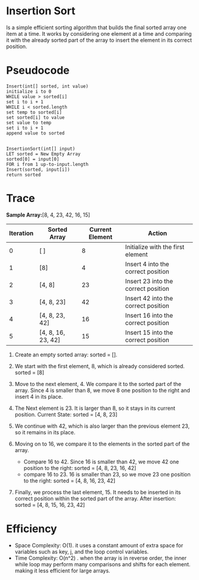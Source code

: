 # Insertion Sort

Is a simple efficient sorting algorithm that builds the final sorted array one item at a time. 
It works by considering one element at a time and comparing it with the already sorted part of the array to insert 
the element in its correct position.

# Pseudocode
```
Insert(int[] sorted, int value)
initialize i to 0
WHILE value > sorted[i]
set i to i + 1
WHILE i < sorted.length
set temp to sorted[i]
set sorted[i] to value
set value to temp
set i to i + 1
append value to sorted


InsertionSort(int[] input)
LET sorted = New Empty Array
sorted[0] = input[0]
FOR i from 1 up-to-input.length
Insert(sorted, input[i])
return sorted
```

# Trace

 **Sample Array:**[8, 4, 23, 42, 16, 15]

 | Iteration | Sorted Array       | Current Element | Action                              |
 |-----------|--------------------|-----------------|-------------------------------------|
 | 0         | [ ]                | 8               | Initialize with the first element   |
 | 1         | [8]                | 4               | Insert 4 into the correct position  |
 | 2         | [4, 8]             | 23              | Insert 23 into the correct position |
 | 3         | [4, 8, 23]         | 42              | Insert 42 into the correct position |
 | 4         | [4, 8, 23, 42]     | 16              | Insert 16 into the correct position |
 | 5         | [4, 8, 16, 23, 42] | 15              | Insert 15 into the correct position |

1. Create an empty sorted array: sorted = [].
2. We start with the first element, 8, which is already considered sorted. sorted = [8]
3. Move to the next element, 4. We compare it to the sorted part of the array. Since 4 is smaller than 8, we move 8 
   one position to the right and insert 4 in its place.

4. The Next element is 23. It is larger than 8, so it stays in its current position. Current State: sorted = [4, 8, 23]

5. We continue with 42, which is also larger than the previous element 23, so it remains in its place.

6. Moving on to 16, we compare it to the elements in the sorted part of the array.
   - Compare 16 to 42. Since 16 is smaller than 42, we move 42 one position to the right: sorted = [4, 8, 23, 16, 42]
   - compare 16 to 23. 16 is smaller than 23, so we move 23 one position to the right: sorted = [4, 8, 16, 23, 42]
   
7. Finally, we process the last element, 15. It needs to be inserted in its correct position within the sorted part of
   the array. After insertion: sorted = [4, 8, 15, 16, 23, 42]

# Efficiency
  - Space Complexity: O(1).
    it uses a constant amount of extra space for variables such as key, j, and the loop control variables.
  - Time Complexity: O(n^2) .
    when the array is in reverse order, the inner while loop may perform many comparisons and shifts for each element.
    making it less efficient for large arrays.

